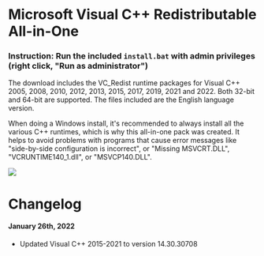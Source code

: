 # Microsoft Visual C++ Redistributable All-in-One

### Instruction: Run the included `install.bat` with admin privileges (right click, "Run as administrator")

The download includes the VC_Redist runtime packages for Visual C++ 2005, 2008, 2010, 2012, 2013, 2015, 2017, 2019, 2021 and 2022. Both 32-bit and 64-bit are supported. The files included are the English language version.

When doing a Windows install, it's recommended to always install all the various C++ runtimes, which is why this all-in-one pack was created. It helps to avoid problems with programs that cause error messages like "side-by-side configuration is incorrect", or "Missing MSVCRT.DLL", "VCRUNTIME140_1.dll", or "MSVCP140.DLL".

<img src="https://raw.githubusercontent.com/nguyendang-dat/cpp-redistributable-AIO/main/img/files.png">

# Changelog
#### January 26th, 2022
* Updated Visual C++ 2015-2021 to version 14.30.30708
